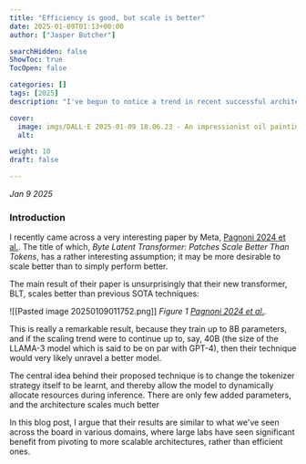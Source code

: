 ```yaml
---
title: "Efficiency is good, but scale is better"
date: 2025-01-09T01:13+00:00
author: ["Jasper Butcher"]

searchHidden: false
ShowToc: true
TocOpen: false

categories: []
tags: [2025]
description: "I've begun to notice a trend in recent successful architectures across protein modelling and LLMs. In this article, I discuss how very impressive models have been designed by focusing on scale, rather than efficiency and in some cases requiring unintuitive choices to do so."

cover:
  image: imgs/DALL·E 2025-01-09 18.06.23 - An impressionist oil painting of a blank circle at the center, surrounded by broad, sweeping strokes of vibrant colors, with a focus on deep green ton.webp
  alt: 

weight: 10
draft: false

---
```


*Jan 9 2025*

### Introduction
I recently came across a very interesting paper by Meta, [Pagnoni 2024 et al.](https://ai.meta.com/research/publications/byte-latent-transformer-patches-scale-better-than-tokens/). The title of which, *Byte Latent Transformer: Patches Scale Better
Than Tokens*, has a rather interesting assumption; it may be more desirable to scale better than to simply perform better.

The main result of their paper is unsurprisingly that their new transformer, BLT, scales better than previous SOTA techniques:

![[Pasted image 20250109011752.png]]
*Figure 1 [Pagnoni 2024 et al.](https://ai.meta.com/research/publications/byte-latent-transformer-patches-scale-better-than-tokens/).*

This is really a remarkable result, because they train up to 8B parameters, and if the scaling trend were to continue up to, say, 40B (the size of the LLAMA-3 model which is said to be on par with GPT-4), then their technique would very likely unravel a better model.

The central idea behind their proposed technique is to change the tokenizer strategy itself to be learnt, and thereby allow the model to dynamically allocate resources during inference. There are only few added parameters, and the architecture scales much better 

In this blog post, I argue that their results are similar to what we've seen across the board in various domains, where large labs have seen significant benefit from pivoting to more scalable architectures, rather than efficient ones.
